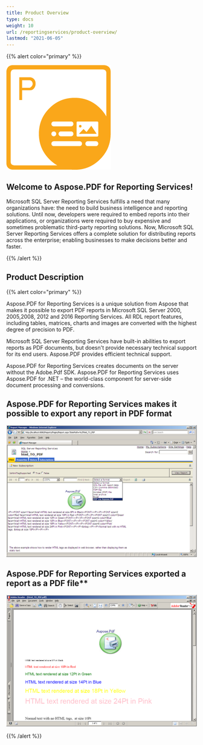 ```yaml
---
title: Product Overview
type: docs
weight: 10
url: /reportingservices/product-overview/
lastmod: "2021-06-05"
---
```


{{% alert color="primary" %}}

![Aspose.PDF for Reporting Services](../../aspose_pdf-for-reporting-services.png)

## Welcome to Aspose.PDF for Reporting Services!

Microsoft SQL Server Reporting Services fulfills a need that many organizations have: the need to build business intelligence and reporting solutions. Until now, developers were required to embed reports into their applications, or organizations were required to buy expensive and sometimes problematic third-party reporting solutions. Now, Microsoft SQL Server Reporting Services offers a complete solution for distributing reports across the enterprise; enabling businesses to make decisions better and faster.

{{% /alert %}}

## Product Description

{{% alert color="primary" %}}

Aspose.PDF for Reporting Services is a unique solution from Aspose that makes it possible to export PDF reports in Microsoft SQL Server 2000, 2005,2008, 2012 and 2016 Reporting Services. All RDL report features, including tables, matrices, charts and images are converted with the highest degree of precision to PDF.

Microsoft SQL Server Reporting Services have built-in abilities to export reports as PDF documents, but doesn't provide necessary technical support for its end users. Aspose.PDF provides efficient technical support.

Aspose.PDF for Reporting Services creates documents on the server without the Adobe.Pdf SDK. Aspose.PDF for Reporting Services uses Aspose.PDF for .NET – the world-class component for server-side document processing and conversions.

## Aspose.PDF for Reporting Services makes it possible to export any report in PDF format

![todo:image_alt_text](product-overview_2.png)

## Aspose.PDF for Reporting Services exported a report as a PDF file**

![todo:image_alt_text](product-overview_3.png)

{{% /alert %}}
